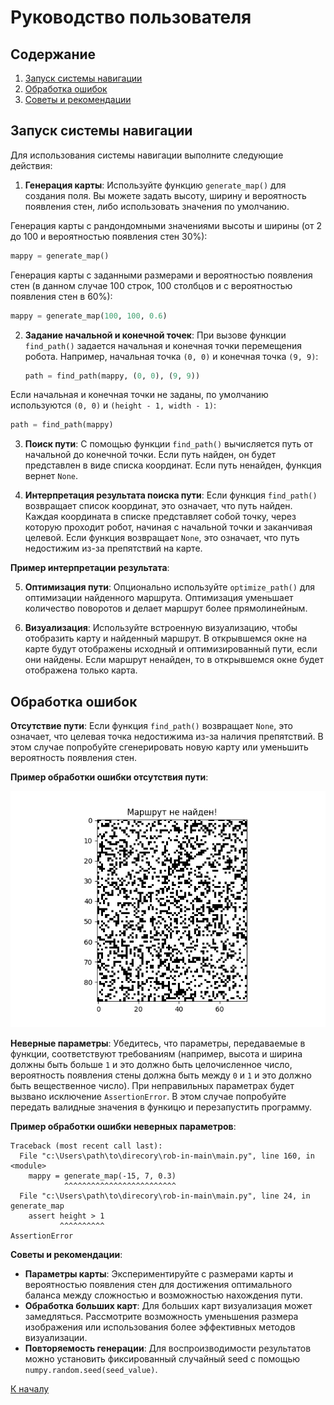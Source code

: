 # Руководство пользователя

## Содержание

1. [Запуск системы навигации](#Запуск-системы-навигации)
2. [Обработка ошибок](#Обработка-ошибок)
3. [Советы и рекомендации](#Советы-и-рекомендации)

## Запуск системы навигации

Для использования системы навигации выполните следующие действия:

1. **Генерация карты**: Используйте функцию `generate_map()` для создания поля. Вы можете задать высоту, ширину и вероятность появления стен, либо использовать значения по умолчанию.

Генерация карты с рандондомными значениями высоты и ширины (от 2 до 100 и вероятностью появления стен 30%):

```Python
mappy = generate_map()
```

Генерация карты с заданными размерами и вероятностью появления стен (в данном случае 100 строк, 100 столбцов и с вероятностью появления стен в 60%):

```Python
mappy = generate_map(100, 100, 0.6)
```

2. **Задание начальной и конечной точек**:
   При вызове функции `find_path()` задается начальная и конечная точки перемещения робота. Например, начальная точка `(0, 0)` и конечная точка `(9, 9)`:

   ```Python
   path = find_path(mappy, (0, 0), (9, 9))
   ```

Если начальная и конечная точки не заданы, по умолчанию используются `(0, 0)` и `(height - 1, width - 1)`:

```Python
path = find_path(mappy)
```

3. **Поиск пути**: С помощью функции `find_path()` вычисляется путь от начальной до конечной точки. Если путь найден, он будет представлен в виде списка координат. Если путь ненайден, функция вернет `None`.

4. **Интерпретация результата поиска пути**: Если функция `find_path()` возвращает список координат, это означает, что путь найден. Каждая координата в списке представляет собой точку, через которую проходит робот, начиная с начальной точки и заканчивая целевой. Если функция возвращает `None`, это означает, что путь недостижим из-за препятствий на карте.

**Пример интерпретации результата**:

5. **Оптимизация пути**: Опционально используйте `optimize_path()` для оптимизации найденного маршрута. Оптимизация уменьшает количество поворотов и делает маршрут более прямолинейным.

6. **Визуализация**: Используйте встроенную визуализацию, чтобы отобразить карту и найденный маршрут. В открывшемся окне на карте будут отображены исходный и оптимизированный пути, если они найдены. Если маршрут ненайден, то в открывшемся окне будет отображена только карта.

## Обработка ошибок

**Отсутствие пути**: Если функция `find_path()` возвращает `None`, это означает, что целевая точка недостижима из-за наличия препятствий. В этом случае попробуйте сгенерировать новую карту или уменьшить вероятность появления стен.

**Пример обработки ошибки отсутствия пути**:

![path_error](../assets/Handling_a_missing_path_error_1.png)

**Неверные параметры**: Убедитесь, что параметры, передаваемые в функции, соответствуют требованиям (например, высота и ширина должны быть больше `1` и это должно быть целочисленное число, вероятность появления стены должна быть между `0` и `1` и это должно быть вещественное число). При неправильных параметрах будет вызвано исключение `AssertionError`. В этом случае попробуйте передать валидные значения в функицю и перезапустить программу.

**Пример обработки ошибки неверных параметров**:

```terminal
Traceback (most recent call last):
  File "c:\Users\path\to\direcory\rob-in-main\main.py", line 160, in <module>
    mappy = generate_map(-15, 7, 0.3)
            ^^^^^^^^^^^^^^^^^^^^^^^^^
  File "c:\Users\path\to\direcory\rob-in-main\main.py", line 24, in generate_map
    assert height > 1
           ^^^^^^^^^^
AssertionError
```

**Советы и рекомендации**:

- **Параметры карты**: Экспериментируйте с размерами карты и вероятностью появления стен для достижения оптимального баланса между сложностью и возможностью нахождения пути.
- **Обработка больших карт**: Для больших карт визуализация может замедляться. Рассмотрите возможность уменьшения размера изображения или использования более эффективных методов визуализации.
- **Повторяемость генерации**: Для воспроизводимости результатов можно установить фиксированный случайный seed с помощью `numpy.random.seed(seed_value)`.

[К началу](../../README.md)
